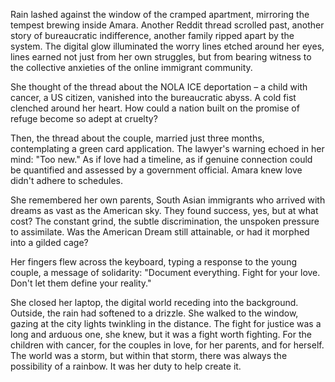 Rain lashed against the window of the cramped apartment, mirroring the tempest brewing inside Amara. Another Reddit thread scrolled past, another story of bureaucratic indifference, another family ripped apart by the system. The digital glow illuminated the worry lines etched around her eyes, lines earned not just from her own struggles, but from bearing witness to the collective anxieties of the online immigrant community.

She thought of the thread about the NOLA ICE deportation – a child with cancer, a US citizen, vanished into the bureaucratic abyss. A cold fist clenched around her heart. How could a nation built on the promise of refuge become so adept at cruelty?

Then, the thread about the couple, married just three months, contemplating a green card application. The lawyer's warning echoed in her mind: "Too new." As if love had a timeline, as if genuine connection could be quantified and assessed by a government official. Amara knew love didn't adhere to schedules.

She remembered her own parents, South Asian immigrants who arrived with dreams as vast as the American sky. They found success, yes, but at what cost? The constant grind, the subtle discrimination, the unspoken pressure to assimilate. Was the American Dream still attainable, or had it morphed into a gilded cage?

Her fingers flew across the keyboard, typing a response to the young couple, a message of solidarity: "Document everything. Fight for your love. Don't let them define your reality."

She closed her laptop, the digital world receding into the background. Outside, the rain had softened to a drizzle. She walked to the window, gazing at the city lights twinkling in the distance. The fight for justice was a long and arduous one, she knew, but it was a fight worth fighting. For the children with cancer, for the couples in love, for her parents, and for herself. The world was a storm, but within that storm, there was always the possibility of a rainbow. It was her duty to help create it.